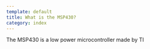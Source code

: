 ```yaml
---
template: default
title: What is the MSP430?
category: index
---
```


The MSP430 is a low power microcontroller made by TI